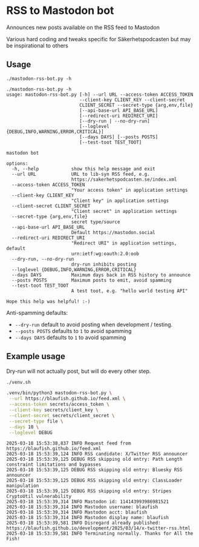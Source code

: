# RSS to Mastodon bot

Announces new posts available on the RSS feed to Mastodon

Various hard coding and tweaks specific for Säkerhetspodcasten
but may be inspirational to others

## Usage

`./mastodon-rss-bot.py -h`

``` plain
./mastodon-rss-bot.py -h
usage: mastodon-rss-bot.py [-h] --url URL --access-token ACCESS_TOKEN
                           --client-key CLIENT_KEY --client-secret
                           CLIENT_SECRET --secret-type {arg,env,file}
                           [--api-base-url API_BASE_URL]
                           [--redirect-uri REDIRECT_URI]
                           [--dry-run | --no-dry-run]
                           [--loglevel {DEBUG,INFO,WARNING,ERROR,CRITICAL}]
                           [--days DAYS] [--posts POSTS]
                           [--test-toot TEST_TOOT]

mastodon bot

options:
  -h, --help            show this help message and exit
  --url URL             URL to lib-syn RSS feed, e.g.
                        https://sakerhetspodcasten.se/index.xml
  --access-token ACCESS_TOKEN
                        "Your access token" in application settings
  --client-key CLIENT_KEY
                        "Client key" in application settings
  --client-secret CLIENT_SECRET
                        "Client secret" in application settings
  --secret-type {arg,env,file}
                        secret type/source
  --api-base-url API_BASE_URL
                        Default https://mastodon.social
  --redirect-uri REDIRECT_URI
                        "Redirect URI" in application settings, default
                        urn:ietf:wg:oauth:2.0:oob
  --dry-run, --no-dry-run
                        dry-run inhibits posting
  --loglevel {DEBUG,INFO,WARNING,ERROR,CRITICAL}
  --days DAYS           Maximum days back in RSS history to announce
  --posts POSTS         Maximum posts to emit, avoid spamming
  --test-toot TEST_TOOT
                        A test toot, e.g. "hello world testing API"

Hope this help was helpful! :-)
```

Anti-spamming defaults:
* `--dry-run` default to avoid posting when development / testing.
* `--posts POSTS` defaults to `1` to avoid spamming
* `--days DAYS` defaults to `1` to avoid spamming

## Example usage

Dry-run will not actually post, but will do every other step.

``` bash
./venv.sh

.venv/bin/python3 mastodon-rss-bot.py \
 --url https://blaufish.github.io/feed.xml \
 --access-token secrets/access_token \
 --client-key secrets/client_key \
 --client-secret secrets/client_secret \
 --secret-type file \
 --days 10 \
 --loglevel DEBUG
```

``` plain
2025-03-18 15:53:38,837 INFO Request feed from https://blaufish.github.io/feed.xml
2025-03-18 15:53:39,124 INFO RSS candidate: X/Twitter RSS announcer
2025-03-18 15:53:39,125 DEBUG RSS skipping old entry: Path Length constraint limitations and bypasses
2025-03-18 15:53:39,125 DEBUG RSS skipping old entry: Bluesky RSS announcer
2025-03-18 15:53:39,125 DEBUG RSS skipping old entry: ClassLoader manipulation
2025-03-18 15:53:39,125 DEBUG RSS skipping old entry: Stripes CryptoUtil vulnerability
2025-03-18 15:53:39,314 INFO Mastodon id: 114143993986981521
2025-03-18 15:53:39,314 INFO Mastodon username: blaufish
2025-03-18 15:53:39,314 INFO Mastodon acct: blaufish
2025-03-18 15:53:39,314 INFO Mastodon display name: blaufish
2025-03-18 15:53:39,581 INFO Disregard already published: https://blaufish.github.io/development/2025/03/14/x-twitter-rss.html
2025-03-18 15:53:39,581 INFO Terminating normally. Thanks for All the Fish!
```
